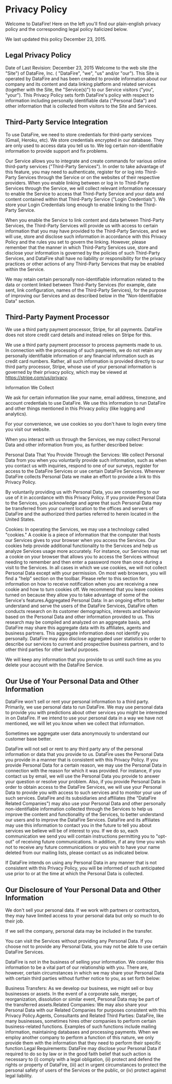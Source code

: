 # Privacy Policy
Welcome to DataFire! Here on the left you'll find our plain-english privacy policy and the corresponding legal policy italicized below.

We last updated this policy December 23, 2015.

## Legal Privacy Policy
Date of Last Revision: December 23, 2015
Welcome to the web site (the "Site") of DataFire, Inc. ( "DataFire", "we", "us" and/or "our"). This Site is operated by DataFire and has been created to provide information about our company and its content and data linking platform and related services (together with the Site, the "Service(s)") to our Service visitors ("you", "your"). This Privacy Policy sets forth DataFire's policy with respect to information including personally identifiable data ("Personal Data") and other information that is collected from visitors to the Site and Services.

## Third-Party Service Integration
To use DataFire, we need to store credentials for third-party services (Gmail, Heroku, etc). We store credentials encrypted in our database. They are only used to access data you tell us to. We log certain non-identifiable information to provide support and fix problems.

Our Service allows you to integrate and create commands for various online third-party services ("Third-Party Services"). In order to take advantage of this feature, you may need to authenticate, register for or log into Third-Party Services through the Service or on the websites of their respective providers. When you enable linking between or log in to Third-Party Services through the Service, we will collect relevant information necessary to enable the Service to access that Third-Party Service and your data and content contained within that Third-Party Service ("Login Credentials"). We store your Login Credentials long enough to enable linking to the Third-Party Service.

When you enable the Service to link content and data between Third-Party Services, the Third-Party Services will provide us with access to certain information that you may have provided to the Third-Party Services, and we will use, store and disclose such information in accordance with this Privacy Policy and the rules you set to govern the linking. However, please remember that the manner in which Third-Party Services use, store and disclose your information is governed by the policies of such Third-Party Services, and DataFire shall have no liability or responsibility for the privacy practices or other actions of any Third-Party Services that may be enabled within the Service.

We may retain certain personally non-identifiable information related to the data or content linked between Third-Party Services (for example, date sent, link configuration, names of the Third-Party Services), for the purpose of improving our Services and as described below in the "Non-Identifiable Data" section.

## Third-Party Payment Processor
We use a third party payment processor, Stripe, for all payments. DataFire does not store credit card details and instead relies on Stripe for this.

We use a third party payment processor to process payments made to us. In connection with the processing of such payments, we do not retain any personally identifiable information or any financial information such as credit card numbers. Rather, all such information is provided directly to our third party processor, Stripe, whose use of your personal information is governed by their privacy policy, which may be viewed at https://stripe.com/us/privacy.

Information We Collect

We ask for certain information like your name, email address, timezone, and account credentials to use DataFire. We use this information to run DataFire and other things mentioned in this Privacy policy (like logging and analytics).

For your convenience, we use cookies so you don't have to login every time you visit our website.

When you interact with us through the Services, we may collect Personal Data and other information from you, as further described below:

Personal Data That You Provide Through the Services: We collect Personal Data from you when you voluntarily provide such information, such as when you contact us with inquiries, respond to one of our surveys, register for access to the DataFire Services or use certain DataFire Services. Wherever DataFire collects Personal Data we make an effort to provide a link to this Privacy Policy.

By voluntarily providing us with Personal Data, you are consenting to our use of it in accordance with this Privacy Policy. If you provide Personal Data to the Services, you acknowledge and agree that such Personal Data may be transferred from your current location to the offices and servers of DataFire and the authorized third parties referred to herein located in the United States.

Cookies: In operating the Services, we may use a technology called "cookies." A cookie is a piece of information that the computer that hosts our Services gives to your browser when you access the Services. Our cookies help provide additional functionality to the Services and help us analyze Services usage more accurately. For instance, our Services may set a cookie on your browser that allows you to access the Services without needing to remember and then enter a password more than once during a visit to the Services. In all cases in which we use cookies, we will not collect Personal Data except with your permission. On most web browsers, you will find a "help" section on the toolbar. Please refer to this section for information on how to receive notification when you are receiving a new cookie and how to turn cookies off. We recommend that you leave cookies turned on because they allow you to take advantage of some of the Service's features.Aggregated Personal Data: In an ongoing effort to better understand and serve the users of the DataFire Services, DataFire often conducts research on its customer demographics, interests and behavior based on the Personal Data and other information provided to us. This research may be compiled and analyzed on an aggregate basis, and DataFire may share this aggregate data with its affiliates, agents and business partners. This aggregate information does not identify you personally. DataFire may also disclose aggregated user statistics in order to describe our services to current and prospective business partners, and to other third parties for other lawful purposes.

We will keep any information that you provide to us until such time as you delete your account with the DataFire Service.

## Our Use of Your Personal Data and Other Information

DataFire won't sell or rent your personal information to a third party. Primarily, we use personal data to run DataFire. We may use personal data to provide you with predictions about other services you might be interested in on DataFire. If we intend to use your personal data in a way we have not mentioned, we will let you know when we collect that information.

Sometimes we aggregate user data anonymously to understand our customer base better.

DataFire will not sell or rent to any third party any of the personal information or data that you provide to us. DataFire uses the Personal Data you provide in a manner that is consistent with this Privacy Policy. If you provide Personal Data for a certain reason, we may use the Personal Data in connection with the reason for which it was provided. For instance, if you contact us by email, we will use the Personal Data you provide to answer your question or resolve your problem. Also, if you provide Personal Data in order to obtain access to the DataFire Services, we will use your Personal Data to provide you with access to such services and to monitor your use of such services. DataFire and its subsidiaries and affiliates (the "DataFire Related Companies") may also use your Personal Data and other personally non-identifiable information collected through the Services to help us improve the content and functionality of the Services, to better understand our users and to improve the DataFire Services. DataFire and its affiliates may use this information to contact you in the future to tell you about services we believe will be of interest to you. If we do so, each communication we send you will contain instructions permitting you to "opt-out" of receiving future communications. In addition, if at any time you wish not to receive any future communications or you wish to have your name deleted from our mailing lists, please contact us as indicated below.

If DataFire intends on using any Personal Data in any manner that is not consistent with this Privacy Policy, you will be informed of such anticipated use prior to or at the time at which the Personal Data is collected.

## Our Disclosure of Your Personal Data and Other Information
We don't sell your personal data. If we work with partners or contractors, they may have limited access to your personal data but only so much to do their job.

If we sell the company, personal data may be included in the transfer.

You can visit the Services without providing any Personal Data. If you choose not to provide any Personal Data, you may not be able to use certain DataFire Services.

DataFire is not in the business of selling your information. We consider this information to be a vital part of our relationship with you. There are, however, certain circumstances in which we may share your Personal Data with certain third parties without further notice to you, as set forth below:

Business Transfers: As we develop our business, we might sell or buy businesses or assets. In the event of a corporate sale, merger, reorganization, dissolution or similar event, Personal Data may be part of the transferred assets.Related Companies: We may also share your Personal Data with our Related Companies for purposes consistent with this Privacy Policy.Agents, Consultants and Related Third Parties: DataFire, like many businesses, sometimes hires other companies to perform certain business-related functions. Examples of such functions include mailing information, maintaining databases and processing payments. When we employ another company to perform a function of this nature, we only provide them with the information that they need to perform their specific function.Legal Requirements: DataFire may disclose your Personal Data if required to do so by law or in the good faith belief that such action is necessary to (i) comply with a legal obligation, (ii) protect and defend the rights or property of DataFire, (iii) act in urgent circumstances to protect the personal safety of users of the Services or the public, or (iv) protect against legal liability.

